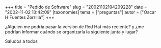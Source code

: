 +++
title = "Pedido de Software"
slug = "20021102104209228"
date = "2002-11-02 10:42:09"
[taxonomies]
tema = ["preguntas"]
autor = ["Oscar H Fuentes Zorrilla"]
+++

¿Alguien me podría pasar la versión de Red Hat más reciente? y ¿me
podrían informar cuándo se organizaría la siguiente junta y lugar?

Saludos a todos

